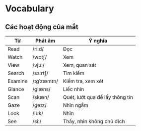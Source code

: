 # Vocabulary

## Các hoạt động của mắt

| Từ      | Phát âm    | Ý nghĩa   |
|---------|------------|-----------|
| Read    | /riːd/     | Đọc       |
| Watch   | /wɒtʃ/     | Xem       |
| View    | /vjuː/     | Xem, quan sát |
| Search  | /sɜːrtʃ/   | Tìm kiếm  |
| Examine | /ɪɡˈzæmɪn/ | Kiểm tra, xem xét |
| Glance  | /ɡlæns/    | Liếc nhìn |
| Scan    | /skæn/     | Quét, lướt qua để lấy thông tin |
| Gaze    | /ɡeɪz/     | Nhìn ngắm |
| Look    | /lʊk/      | Nhìn      |
| See     | /siː/      | Thấy, nhìn không chủ đích|